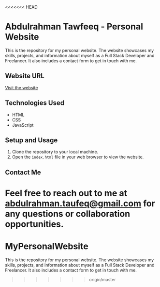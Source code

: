 <<<<<<< HEAD
# Abdulrahman Tawfeeq - Personal Website

This is the repository for my personal website. The website showcases my skills, projects, and information about myself as a Full Stack Developer and Freelancer. It also includes a contact form to get in touch with me.

## Website URL

[Visit the website](https://www.example.com/)

## Technologies Used

- HTML
- CSS
- JavaScript

## Setup and Usage

1. Clone the repository to your local machine.
2. Open the `index.html` file in your web browser to view the website.

## Contact Me

Feel free to reach out to me at abdulrahman.taufeq@gmail.com for any questions or collaboration opportunities.
=======
# MyPersonalWebsite
This is the repository for my personal website. The website showcases my skills, projects, and information about myself as a Full Stack Developer and Freelancer. It also includes a contact form to get in touch with me.
>>>>>>> origin/master
